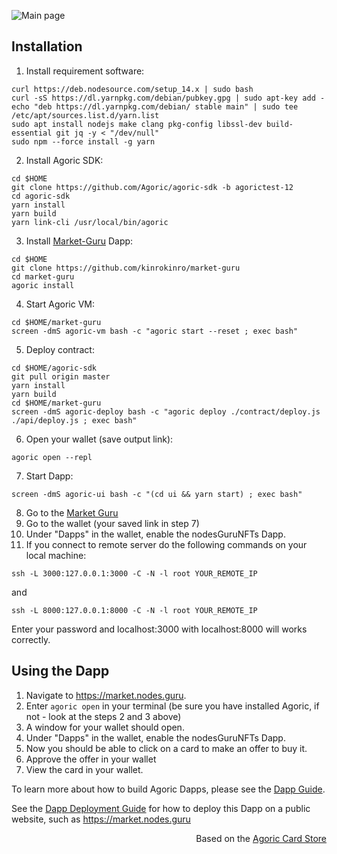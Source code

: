 ![Main page](https://api.nodes.guru/agoric-market.png)

## Installation
 1. Install requirement software:
```
curl https://deb.nodesource.com/setup_14.x | sudo bash
curl -sS https://dl.yarnpkg.com/debian/pubkey.gpg | sudo apt-key add -
echo "deb https://dl.yarnpkg.com/debian/ stable main" | sudo tee /etc/apt/sources.list.d/yarn.list
sudo apt install nodejs make clang pkg-config libssl-dev build-essential git jq -y < "/dev/null"
sudo npm --force install -g yarn
```
 2. Install Agoric SDK:
```
cd $HOME
git clone https://github.com/Agoric/agoric-sdk -b agorictest-12
cd agoric-sdk
yarn install
yarn build
yarn link-cli /usr/local/bin/agoric
```
 3. Install [Market-Guru](https://github.com/kinrokinro/market-guru) Dapp:
```
cd $HOME
git clone https://github.com/kinrokinro/market-guru
cd market-guru
agoric install
```
 4. Start Agoric VM:
```
cd $HOME/market-guru
screen -dmS agoric-vm bash -c "agoric start --reset ; exec bash"
```
 5. Deploy contract:
```
cd $HOME/agoric-sdk
git pull origin master
yarn install
yarn build
cd $HOME/market-guru
screen -dmS agoric-deploy bash -c "agoric deploy ./contract/deploy.js ./api/deploy.js ; exec bash"
```
 6. Open your wallet (save output link):
```
agoric open --repl
```
 7. Start Dapp:
```
screen -dmS agoric-ui bash -c "(cd ui && yarn start) ; exec bash"
```
 8. Go to the [Market Guru](http://localhost:3000)
 9. Go to the wallet (your saved link in step 7)
 10. Under "Dapps" in the wallet, enable the nodesGuruNFTs Dapp.
 11. If you connect to remote server do the following commands on your local machine:
 ```
 ssh -L 3000:127.0.0.1:3000 -C -N -l root YOUR_REMOTE_IP
 ```
 and
 ```
 ssh -L 8000:127.0.0.1:8000 -C -N -l root YOUR_REMOTE_IP
 ```
 Enter your password and localhost:3000 with localhost:8000 will works correctly.


## Using the Dapp

1. Navigate to https://market.nodes.guru.
2. Enter `agoric open` in your terminal (be sure you have installed Agoric, if not - look at the steps 2 and 3 above)
3. A window for your wallet should open.
4. Under "Dapps" in the wallet, enable the nodesGuruNFTs Dapp.
5. Now you should be able to click on a card to make an offer to buy it.
6. Approve the offer in your wallet
7. View the card in your wallet.

To learn more about how to build Agoric Dapps, please see the [Dapp Guide](https://agoric.com/documentation/dapps/).

See the [Dapp Deployment Guide](https://github.com/Agoric/agoric-sdk/wiki/Dapp-Deployment-Guide) for how to deploy this Dapp on a public website, such as https://market.nodes.guru

<div align="right">Based on the <a href="https://github.com/Agoric/dapp-card-store" target="_blank">Agoric Card Store</a></div>
